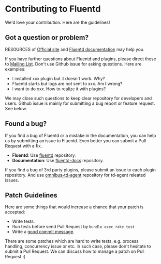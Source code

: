 # Contributing to Fluentd

We'd love your contribution. Here are the guidelines!

## Got a question or problem?

RESOURCES of [Official site](http://www.fluentd.org/) and [Fluentd documentation](http://docs.fluentd.org/) may help you.

If you have further questions about Fluentd and plugins, please direct these to [Mailing List](https://groups.google.com/forum/#!forum/fluentd).
Don't use Github issue for asking questions. Here are examples:

- I installed xxx plugin but it doesn't work. Why?
- Fluentd starts but logs are not sent to xxx. Am I wrong?
- I want to do xxx. How to realize it with plugins?

We may close such questions to keep clear repository for developers and users.
Github issue is mainly for submitting a bug report or feature request. See below.

## Found a bug?

If you find a bug of Fluentd or a mistake in the documentation, you can help us by
submitting an issue to Fluentd. Even better you can submit a Pull Request with a fix.

* **Fluentd**: Use [fluentd](https://github.com/fluent/fluentd) repository.
* **Documentation**: Use [fluentd-docs](https://github.com/fluent/fluentd-docs) repository.

If you find a bug of 3rd party plugins, please submit an issue to each plugin repository.
And use [omnibus-td-agent](https://github.com/treasure-data/omnibus-td-agent) repository for td-agent releated issues.

## Patch Guidelines

Here are some things that would increase a chance that your patch is accepted:

* Write tests.
* Run tests before send Pull Request by `bundle exec rake test`
* Write a [good commit message](http://tbaggery.com/2008/04/19/a-note-about-git-commit-messages.html).

There are some patches which are hard to write tests, e.g. process handling, concurrency issue or etc.
In such case, please don't hesitate to submit a Pull Request.
We can discuss how to manage a patch on Pull Request :)
